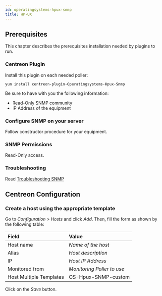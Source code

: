 ```yaml
---
id: operatingsystems-hpux-snmp
title: HP-UX
---
```


## Prerequisites

This chapter describes the prerequisites installation needed by plugins to run.

### Centreon Plugin

Install this plugin on each needed poller:

``` shell
yum install centreon-plugin-Operatingsystems-Hpux-Snmp
```

Be sure to have with you the following information:

  - Read-Only SNMP community
  - IP Address of the equipment

### Configure SNMP on your server

Follow constructor procedure for your equipment.

### SNMP Permissions

Read-Only access.

### Troubleshooting

Read [Troubleshooting
SNMP](../tutorials/troubleshooting-plugins#snmp-checks)

## Centreon Configuration

### Create a host using the appropriate template

Go to *Configuration \> Hosts* and click *Add*. Then, fill the form as shown by
the following table:

| Field                   | Value                      |
| :---------------------- | :------------------------- |
| Host name               | *Name of the host*         |
| Alias                   | *Host description*         |
| IP                      | *Host IP Address*          |
| Monitored from          | *Monitoring Poller to use* |
| Host Multiple Templates | OS-Hpux-SNMP-custom        |

Click on the *Save* button.
